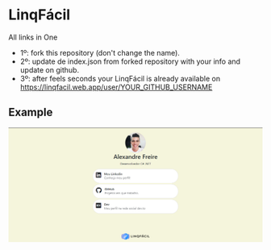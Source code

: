 # LinqFácil
All links in One

* 1º:  fork this repository (don't change the name).
* 2º:  update de index.json from forked repository with your info and update on github.
* 3º:  after feels seconds your LinqFácil is already available on https://linqfacil.web.app/user/YOUR_GITHUB_USERNAME


## Example
<img src="example.png">
